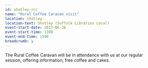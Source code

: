 ```yaml
---
id: shotley-rcc
name: "Rural Coffee Caravan visit"
location: shotley
location-text: Shotley (Suffolk Libraries Local)
event-start-date: 2017-06-26
event-start-time: 1300
event-end-time: 1500
breadcrumb: y
---
```


The Rural Coffee Caravan will be in attendance with us at our regular session, offering information, free coffee and cakes.
